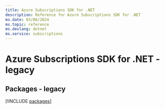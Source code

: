 ```yaml
---
title: Azure Subscriptions SDK for .NET
description: Reference for Azure Subscriptions SDK for .NET
ms.date: 03/08/2024
ms.topic: reference
ms.devlang: dotnet
ms.service: subscriptions
---
```

# Azure Subscriptions SDK for .NET - legacy
## Packages - legacy
[!INCLUDE [packages](subscriptions-index.md)]